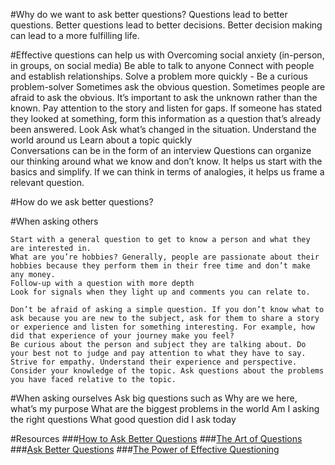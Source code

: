  #Why do we want to ask better questions? Questions lead to better questions. Better questions lead to better decisions. Better decision making can lead to a more fulfilling life.

#Effective questions can help us with
    Overcoming social anxiety (in-person, in groups, on social media)
    Be able to talk to anyone 
    Connect with people and establish relationships. 
    Solve a problem more quickly - Be a curious problem-solver
    Sometimes ask the obvious question. Sometimes people are afraid to ask the obvious.
    It’s important to ask the unknown rather than the known. Pay attention to the story and listen for gaps. If someone has stated they looked at something, form this information as a question that’s already been answered. Look 
    Ask what’s changed in the situation.
    Understand the world around us 
    Learn about a topic quickly  
    Conversations can be in the form of an interview 
    Questions can organize our thinking around what we know and don’t know.  It helps us start with the basics and simplify. If we can think in terms of analogies, it helps us frame a relevant question.

#How do we ask better questions?

#When asking others

    Start with a general question to get to know a person and what they are interested in.
    What are you’re hobbies? Generally, people are passionate about their hobbies because they perform them in their free time and don’t make any money. 
    Follow-up with a question with more depth
    Look for signals when they light up and comments you can relate to.

    Don’t be afraid of asking a simple question. If you don’t know what to ask because you are new to the subject, ask for them to share a story or experience and listen for something interesting. For example, how did that experience of your journey make you feel?
    Be curious about the person and subject they are talking about. Do your best not to judge and pay attention to what they have to say.
    Strive for empathy. Understand their experience and perspective.
    Consider your knowledge of the topic. Ask questions about the problems you have faced relative to the topic.

#When asking ourselves 
Ask big questions such as
    Why are we here, what’s my purpose
    What are the biggest problems in the world
    Am I asking the right questions
    What good question did I ask today


#Resources
###[How to Ask Better Questions](https://www.youtube.com/watch?v=J8xfuCcXZu8)
###[The Art of Questions](https://www.youtube.com/watch?v=hZSY0PssqH0)
###[Ask Better Questions](https://www.youtube.com/watch?v=u6GtXjpeGl4)
###[The Power of Effective Questioning](https://www.youtube.com/watch?v=1dO0dO__wmE)

